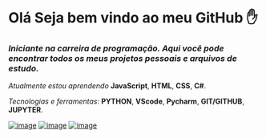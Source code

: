 # Olá Seja bem vindo ao meu GitHub :hand:
### *Iniciante na carreira de programação. Aqui você pode encontrar todos os meus projetos pessoais e arquivos de estudo.*
*Atualmente estou aprendendo* __JavaScript__, __HTML__, __CSS__, __C#__.

*Tecnologias e ferramentas*: __PYTHON__, __VScode__, __Pycharm__, __GIT/GITHUB__, __JUPYTER__.

[![image](https://img.shields.io/badge/LinkedIn-0077B5?style=for-the-badge&logo=linkedin&logoColor=white)](https://www.linkedin.com/in/alamovinicius)
[![image](https://img.shields.io/badge/Instagram-E4405F?style=for-the-badge&logo=instagram&logoColor=white)](https://www.instagram.com/alamovsouza/)
[![image](https://img.shields.io/badge/replit-667881?style=for-the-badge&logo=replit&logoColor=white)](https://replit.com/@AlamoVinicius)
